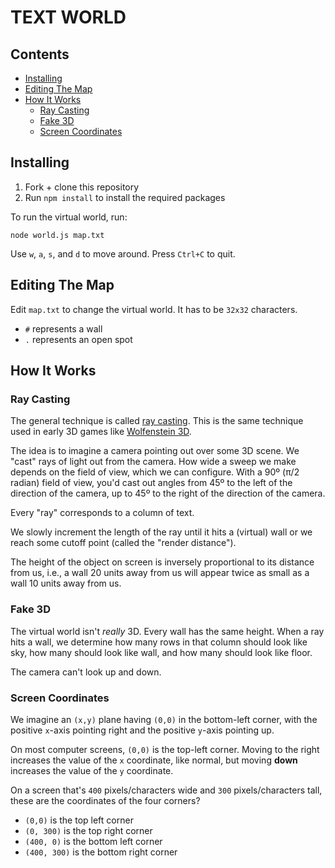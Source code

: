 # TEXT WORLD

## Contents <!-- omit in toc -->

- [Installing](#installing)
- [Editing The Map](#editing-the-map)
- [How It Works](#how-it-works)
  - [Ray Casting](#ray-casting)
  - [Fake 3D](#fake-3d)
  - [Screen Coordinates](#screen-coordinates)

## Installing

1. Fork + clone this repository
1. Run `npm install` to install the required packages

To run the virtual world, run:

```console
node world.js map.txt
```

Use `w`, `a`, `s`, and `d` to move around. Press `Ctrl+C` to quit.

## Editing The Map

Edit `map.txt` to change the virtual world. It has to be `32x32` characters.

- `#` represents a wall
- `.` represents an open spot

## How It Works

### Ray Casting

The general technique is called [ray casting][wiki-ray-casting]. This is the same technique used in early 3D games like [Wolfenstein 3D][youtube-wolfenstein-3d].

The idea is to imagine a camera pointing out over some 3D scene. We "cast" rays of light out from the camera. How wide a sweep we make depends on the field of view, which we can configure. With a 90º (π/2 radian) field of view, you'd cast out angles from 45º to the left of the direction of the camera, up to 45º to the right of the direction of the camera.

Every "ray" corresponds to a column of text.

We slowly increment the length of the ray until it hits a (virtual) wall or we reach some cutoff point (called the "render distance").

The height of the object on screen is inversely proportional to its distance from us, i.e., a wall 20 units away from us will appear twice as small as a wall 10 units away from us.

### Fake 3D

The virtual world isn't *really* 3D. Every wall has the same height. When a ray hits a wall, we determine how many rows in that column should look like sky, how many should look like wall, and how many should look like floor.

The camera can't look up and down.

### Screen Coordinates

We imagine an `(x,y)` plane having `(0,0)` in the bottom-left corner, with the positive `x`-axis pointing right and the positive `y`-axis pointing up.

On most computer screens, `(0,0)` is the top-left corner. Moving to the right increases the value of the `x` coordinate, like normal, but moving **down** increases the value of the `y` coordinate.

On a screen that's `400` pixels/characters wide and `300` pixels/characters tall, these are the coordinates of the four corners?

- `(0,0)` is the top left corner
- `(0, 300)` is the top right corner
- `(400, 0)` is the bottom left corner
- `(400, 300)` is the bottom right corner

[wiki-ray-casting]: https://en.wikipedia.org/wiki/Ray_casting
[youtube-wolfenstein-3d]: https://www.youtube.com/watch?v=561sPCk6ByE
